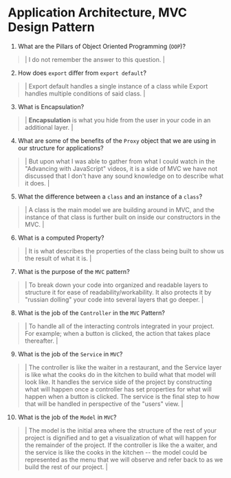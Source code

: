 # Application Architecture, MVC Design Pattern
01. What are the Pillars of Object Oriented Programming (`OOP`)?
  
  > | I do not remember the answer to this question. |

02. How does `export` differ from `export default`?
  
  > | Export default handles a single instance of a class while Export handles multiple conditions of said class. |

03. What is Encapsulation?
  
  > | <b>Encapsulation</b> is what you hide from the user in your code in an additional layer. |

04. What are some of the benefits of the `Proxy` object that we are using in our structure for applications?
  
  > | But upon what I was able to gather from what I could watch in the "Advancing with JavaScript" videos, it is a side of MVC we have not discussed that I don't have any sound knowledge on to describe what it does. |

05. What the difference between a `class` and an instance of a `class`?
  
  > | A class is the main model we are building around in MVC, and the instance of that class is further built on inside our constructors in the MVC. |

06. What is a computed Property?
  
  > | It is what describes the properties of the class being built to show us the result of what it is. |

07. What is the purpose of the `MVC` pattern?
  
  > | To break down your code into organized and readable layers to structure it for ease of readability/workability. It also protects it by "russian dolling" your code into several layers that go deeper.  |

08. What is the job of the `Controller` in the `MVC` Pattern?
  
  > | To handle all of the interacting controls integrated in your project. For example; when a button is clicked, the action that takes place thereafter. |

09. What is the job of the `Service` in `MVC`?
  
  > | The controller is like the waiter in a restaurant, and the Service layer is like what the cooks do in the kitchen to build what that model will look like. It handles the service side of the project by constructing what will happen once a controller has set properties for what will happen when a button is clicked. The service is the final step to how that will be handled in perspective of the "users" view. |

10. What is the job of the `Model` in `MVC`?
  
  > | The model is the initial area where the structure of the rest of your project is dignified and to get a visualization of what will happen for the remainder of the project. If the controller is like the a waiter, and the service is like the cooks in the kitchen -- the model could be represented as the menu that we will observe and refer back to as we build the rest of our project. |
